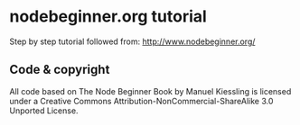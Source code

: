 nodebeginner.org tutorial
=============

Step by step tutorial followed from: http://www.nodebeginner.org/

Code & copyright
-------

All code based on The Node Beginner Book by Manuel Kiessling is licensed under a 
Creative Commons Attribution-NonCommercial-ShareAlike 3.0 Unported License.
